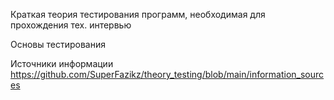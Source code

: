 Краткая теория тестирования программ, необходимая для прохождения тех. интервью

Основы тестирования

Источники информации
https://github.com/SuperFazikz/theory_testing/blob/main/information_sources

